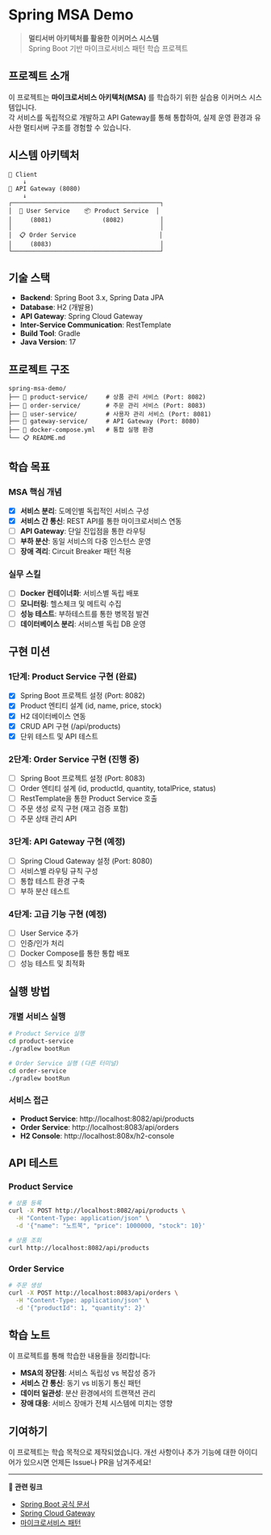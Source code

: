 # Spring MSA Demo

> **멀티서버 아키텍처를 활용한 이커머스 시스템**  
> Spring Boot 기반 마이크로서비스 패턴 학습 프로젝트

## 프로젝트 소개

이 프로젝트는 **마이크로서비스 아키텍처(MSA)** 를 학습하기 위한 실습용 이커머스 시스템입니다.  
각 서비스를 독립적으로 개발하고 API Gateway를 통해 통합하여, 실제 운영 환경과 유사한 멀티서버 구조를 경험할 수 있습니다.

## 시스템 아키텍처

```
📱 Client
    ↓
🚪 API Gateway (8080)
    ↓
┌─────────────────────────────────────────┐
│  👥 User Service    📦 Product Service  │
│     (8081)              (8082)          │
│                                         │
│  📋 Order Service                       │
│     (8083)                              │
└─────────────────────────────────────────┘
```

## 기술 스택

- **Backend**: Spring Boot 3.x, Spring Data JPA
- **Database**: H2 (개발용)
- **API Gateway**: Spring Cloud Gateway
- **Inter-Service Communication**: RestTemplate
- **Build Tool**: Gradle
- **Java Version**: 17

## 프로젝트 구조

```
spring-msa-demo/
├── 📁 product-service/     # 상품 관리 서비스 (Port: 8082)
├── 📁 order-service/       # 주문 관리 서비스 (Port: 8083)
├── 📁 user-service/        # 사용자 관리 서비스 (Port: 8081)
├── 📁 gateway-service/     # API Gateway (Port: 8080)
├── 🐳 docker-compose.yml   # 통합 실행 환경
└── 📋 README.md
```

## 학습 목표

### MSA 핵심 개념
- [x] **서비스 분리**: 도메인별 독립적인 서비스 구성
- [x] **서비스 간 통신**: REST API를 통한 마이크로서비스 연동
- [ ] **API Gateway**: 단일 진입점을 통한 라우팅
- [ ] **부하 분산**: 동일 서비스의 다중 인스턴스 운영
- [ ] **장애 격리**: Circuit Breaker 패턴 적용

### 실무 스킬
- [ ] **Docker 컨테이너화**: 서비스별 독립 배포
- [ ] **모니터링**: 헬스체크 및 메트릭 수집
- [ ] **성능 테스트**: 부하테스트를 통한 병목점 발견
- [ ] **데이터베이스 분리**: 서비스별 독립 DB 운영

## 구현 미션

### 1단계: Product Service 구현 (완료)
- [x] Spring Boot 프로젝트 설정 (Port: 8082)
- [x] Product 엔티티 설계 (id, name, price, stock)
- [x] H2 데이터베이스 연동
- [x] CRUD API 구현 (/api/products)
- [x] 단위 테스트 및 API 테스트

### 2단계: Order Service 구현 (진행 중)
- [ ] Spring Boot 프로젝트 설정 (Port: 8083)
- [ ] Order 엔티티 설계 (id, productId, quantity, totalPrice, status)
- [ ] RestTemplate을 통한 Product Service 호출
- [ ] 주문 생성 로직 구현 (재고 검증 포함)
- [ ] 주문 상태 관리 API

### 3단계: API Gateway 구현 (예정)
- [ ] Spring Cloud Gateway 설정 (Port: 8080)
- [ ] 서비스별 라우팅 규칙 구성
- [ ] 통합 테스트 환경 구축
- [ ] 부하 분산 테스트

### 4단계: 고급 기능 구현 (예정)
- [ ] User Service 추가
- [ ] 인증/인가 처리
- [ ] Docker Compose를 통한 통합 배포
- [ ] 성능 테스트 및 최적화

## 실행 방법

### 개별 서비스 실행
```bash
# Product Service 실행
cd product-service
./gradlew bootRun

# Order Service 실행 (다른 터미널)
cd order-service
./gradlew bootRun
```

### 서비스 접근
- **Product Service**: http://localhost:8082/api/products
- **Order Service**: http://localhost:8083/api/orders
- **H2 Console**: http://localhost:808x/h2-console

## API 테스트

### Product Service
```bash
# 상품 등록
curl -X POST http://localhost:8082/api/products \
  -H "Content-Type: application/json" \
  -d '{"name": "노트북", "price": 1000000, "stock": 10}'

# 상품 조회
curl http://localhost:8082/api/products
```

### Order Service
```bash
# 주문 생성
curl -X POST http://localhost:8083/api/orders \
  -H "Content-Type: application/json" \
  -d '{"productId": 1, "quantity": 2}'
```

## 학습 노트

이 프로젝트를 통해 학습한 내용들을 정리합니다:

- **MSA의 장단점**: 서비스 독립성 vs 복잡성 증가
- **서비스 간 통신**: 동기 vs 비동기 통신 패턴
- **데이터 일관성**: 분산 환경에서의 트랜잭션 관리
- **장애 대응**: 서비스 장애가 전체 시스템에 미치는 영향

## 기여하기

이 프로젝트는 학습 목적으로 제작되었습니다. 개선 사항이나 추가 기능에 대한 아이디어가 있으시면 언제든 Issue나 PR을 남겨주세요!

---

**🔗 관련 링크**
- [Spring Boot 공식 문서](https://spring.io/projects/spring-boot)
- [Spring Cloud Gateway](https://spring.io/projects/spring-cloud-gateway)
- [마이크로서비스 패턴](https://microservices.io/)
